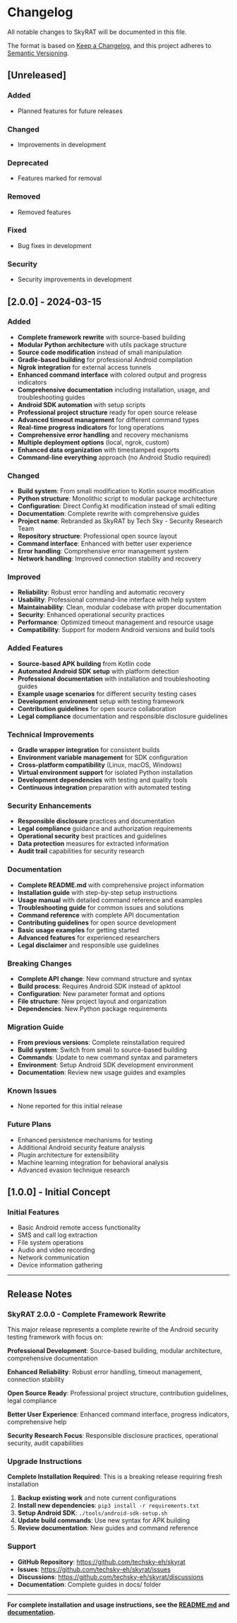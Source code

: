 # Changelog

All notable changes to SkyRAT will be documented in this file.

The format is based on [Keep a Changelog](https://keepachangelog.com/en/1.0.0/),
and this project adheres to [Semantic Versioning](https://semver.org/spec/v2.0.0.html).

## [Unreleased]

### Added
- Planned features for future releases

### Changed
- Improvements in development

### Deprecated
- Features marked for removal

### Removed
- Removed features

### Fixed
- Bug fixes in development

### Security
- Security improvements in development

## [2.0.0] - 2024-03-15

### Added
- **Complete framework rewrite** with source-based building
- **Modular Python architecture** with utils package structure
- **Source code modification** instead of smali manipulation
- **Gradle-based building** for professional Android compilation
- **Ngrok integration** for external access tunnels
- **Enhanced command interface** with colored output and progress indicators
- **Comprehensive documentation** including installation, usage, and troubleshooting guides
- **Android SDK automation** with setup scripts
- **Professional project structure** ready for open source release
- **Advanced timeout management** for different command types
- **Real-time progress indicators** for long operations
- **Comprehensive error handling** and recovery mechanisms
- **Multiple deployment options** (local, ngrok, custom)
- **Enhanced data organization** with timestamped exports
- **Command-line everything** approach (no Android Studio required)

### Changed
- **Build system**: From smali modification to Kotlin source modification
- **Python structure**: Monolithic script to modular package architecture
- **Configuration**: Direct Config.kt modification instead of smali editing
- **Documentation**: Complete rewrite with comprehensive guides
- **Project name**: Rebranded as SkyRAT by Tech Sky - Security Research Team
- **Repository structure**: Professional open source layout
- **Command interface**: Enhanced with better user experience
- **Error handling**: Comprehensive error management system
- **Network handling**: Improved connection stability and recovery

### Improved
- **Reliability**: Robust error handling and automatic recovery
- **Usability**: Professional command-line interface with help system
- **Maintainability**: Clean, modular codebase with proper documentation
- **Security**: Enhanced operational security practices
- **Performance**: Optimized timeout management and resource usage
- **Compatibility**: Support for modern Android versions and build tools

### Added Features
- **Source-based APK building** from Kotlin code
- **Automated Android SDK setup** with platform detection
- **Professional documentation** with installation and troubleshooting guides
- **Example usage scenarios** for different security testing cases
- **Development environment** setup with testing framework
- **Contribution guidelines** for open source collaboration
- **Legal compliance** documentation and responsible disclosure guidelines

### Technical Improvements
- **Gradle wrapper integration** for consistent builds
- **Environment variable management** for SDK configuration  
- **Cross-platform compatibility** (Linux, macOS, Windows)
- **Virtual environment support** for isolated Python installation
- **Development dependencies** with testing and quality tools
- **Continuous integration** preparation with automated testing

### Security Enhancements
- **Responsible disclosure** practices and documentation
- **Legal compliance** guidance and authorization requirements
- **Operational security** best practices and guidelines
- **Data protection** measures for extracted information
- **Audit trail** capabilities for security research

### Documentation
- **Complete README.md** with comprehensive project information
- **Installation guide** with step-by-step setup instructions
- **Usage manual** with detailed command reference and examples
- **Troubleshooting guide** for common issues and solutions
- **Command reference** with complete API documentation
- **Contributing guidelines** for open source development
- **Basic usage examples** for getting started
- **Advanced features** for experienced researchers
- **Legal disclaimer** and responsible use guidelines

### Breaking Changes
- **Complete API change**: New command structure and syntax
- **Build process**: Requires Android SDK instead of apktool
- **Configuration**: New parameter format and options
- **File structure**: New project layout and organization
- **Dependencies**: New Python package requirements

### Migration Guide
- **From previous versions**: Complete reinstallation required
- **Build system**: Switch from smali to source-based building
- **Commands**: Update to new command syntax and parameters
- **Environment**: Setup Android SDK development environment
- **Documentation**: Review new usage guides and examples

### Known Issues
- None reported for this initial release

### Future Plans
- Enhanced persistence mechanisms for testing
- Additional Android security feature analysis
- Plugin architecture for extensibility
- Machine learning integration for behavioral analysis
- Advanced evasion technique research

## [1.0.0] - Initial Concept

### Initial Features
- Basic Android remote access functionality
- SMS and call log extraction
- File system operations
- Audio and video recording
- Network communication
- Device information gathering

---

## Release Notes

### SkyRAT 2.0.0 - Complete Framework Rewrite

This major release represents a complete rewrite of the Android security testing framework with focus on:

**Professional Development**: Source-based building, modular architecture, comprehensive documentation

**Enhanced Reliability**: Robust error handling, timeout management, connection stability

**Open Source Ready**: Professional project structure, contribution guidelines, legal compliance

**Better User Experience**: Enhanced command interface, progress indicators, comprehensive help

**Security Research Focus**: Responsible disclosure practices, operational security, audit capabilities

### Upgrade Instructions

**Complete Installation Required**: This is a breaking release requiring fresh installation

1. **Backup existing work** and note current configurations
2. **Install new dependencies**: `pip3 install -r requirements.txt`  
3. **Setup Android SDK**: `./tools/android-sdk-setup.sh`
4. **Update build commands**: Use new syntax for APK building
5. **Review documentation**: New guides and command reference

### Support

- **GitHub Repository**: https://github.com/techsky-eh/skyrat
- **Issues**: https://github.com/techsky-eh/skyrat/issues
- **Discussions**: https://github.com/techsky-eh/skyrat/discussions
- **Documentation**: Complete guides in docs/ folder

---

**For complete installation and usage instructions, see the [README.md](README.md) and [documentation](docs/).**
